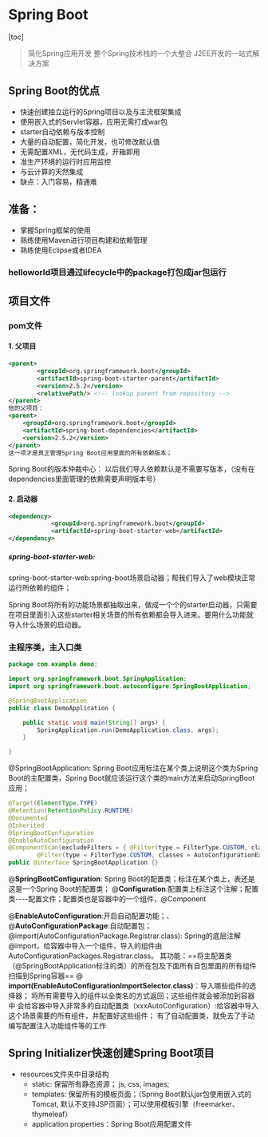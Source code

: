 # Spring Boot
[toc]
> 简化Spring应用开发
> 整个Spring技术栈的一个大整合
> J2EE开发的一站式解决方案
## Spring Boot的优点
- 快速创建独立运行的Spring项目以及与主流框架集成
- 使用嵌入式的Servlet容器，应用无需打成war包
- starter自动依赖与版本控制
- 大量的自动配置，简化开发，也可修改默认值
- 无需配置XML，无代码生成，开箱即用
- 准生产环境的运行时应用监控
- 与云计算的天然集成
- 缺点：入门容易，精通难

## 准备：
- 掌握Spring框架的使用
- 熟练使用Maven进行项目构建和依赖管理
- 熟练使用Eclipse或者IDEA

### helloworld项目通过lifecycle中的package打包成jar包运行

## 项目文件
### pom文件
#### 1. 父项目
```xml
<parent>
        <groupId>org.springframework.boot</groupId>
        <artifactId>spring-boot-starter-parent</artifactId>
        <version>2.5.2</version>
        <relativePath/> <!-- lookup parent from repository -->
</parent>
他的父项目：
<parent>
    <groupId>org.springframework.boot</groupId>
    <artifactId>spring-boot-dependencies</artifactId>
    <version>2.5.2</version>
</parent>
这一项才是真正管理Spring Boot应用里面的所有依赖版本；
```

Spring Boot的版本仲裁中心：
以后我们导入依赖默认是不需要写版本，（没有在dependencies里面管理的依赖需要声明版本号）

#### 2. 启动器
```xml
<dependency>
            <groupId>org.springframework.boot</groupId>
            <artifactId>spring-boot-starter-web</artifactId>
</dependency>
```
##### spring-boot-starter-web:
spring-boot-starter-web:spring-boot场景启动器；帮我们导入了web模块正常运行所依赖的组件；

Spring Boot将所有的功能场景都抽取出来，做成一个个的starter启动器，只需要在项目里面引入这些starter相关场景的所有依赖都会导入进来。要用什么功能就导入什么场景的启动器。

### 主程序类，主入口类
```java
package com.example.demo;

import org.springframework.boot.SpringApplication;
import org.springframework.boot.autoconfigure.SpringBootApplication;

@SpringBootApplication
public class DemoApplication {

    public static void main(String[] args) {
        SpringApplication.run(DemoApplication.class, args);
    }

}
```
@SpringBootApplication: Spring Boot应用标注在某个类上说明这个类为Spring Boot的主配置类，Spring Boot就应该运行这个类的main方法来启动SpringBoot应用；
```java
@Target(ElementType.TYPE)
@Retention(RetentionPolicy.RUNTIME)
@Documented
@Inherited
@SpringBootConfiguration
@EnableAutoConfiguration
@ComponentScan(excludeFilters = { @Filter(type = FilterType.CUSTOM, classes = TypeExcludeFilter.class),
		@Filter(type = FilterType.CUSTOM, classes = AutoConfigurationExcludeFilter.class) })
public @interface SpringBootApplication {}
```
@**SpringBootConfiguration**: Spring Boot的配置类；标注在某个类上，表还是这是一个Spring Boot的配置类；
@**Configuration**:配置类上标注这个注解；配置类----配置文件；配置类也是容器中的一个组件，@Component

@**EnableAutoConfiguration**:开启自动配置功能；、
@**AutoConfigurationPackage**:自动配置包；
@import(AutoConfigurationPackage.Registrar.class):
Spring的底层注解@import，给容器中导入一个组件，导入的组件由AutoConfigurationPackages.Registrar.class。
其功能：==将主配置类（@SpringBootApplication标注的类）的所在包及下面所有自包里面的所有组件扫描到Spring容器==
@ **import(EnableAutoConfigurationImportSelector.class)**：导入哪些组件的选择器；
将所有需要导入的组件以全类名的方式返回；这些组件就会被添加到容器中
会给容器中导入非常多的自动配置类（xxxAutoConfiguration）:给容器中导入这个场景需要的所有组件，并配置好这些组件；
有了自动配置类，就免去了手动编写配置注入功能组件等的工作
## Spring Initializer快速创建Spring Boot项目
- resources文件夹中目录结构
    - static: 保留所有静态资源； js, css, images;
    - templates: 保留所有的模板页面；（Spring Boot默认jar包使用嵌入式的Tomcat, 默认不支持JSP页面）；可以使用模板引擎（freemarker、thymeleaf）
    - application.properties：Spring Boot应用配置文件

